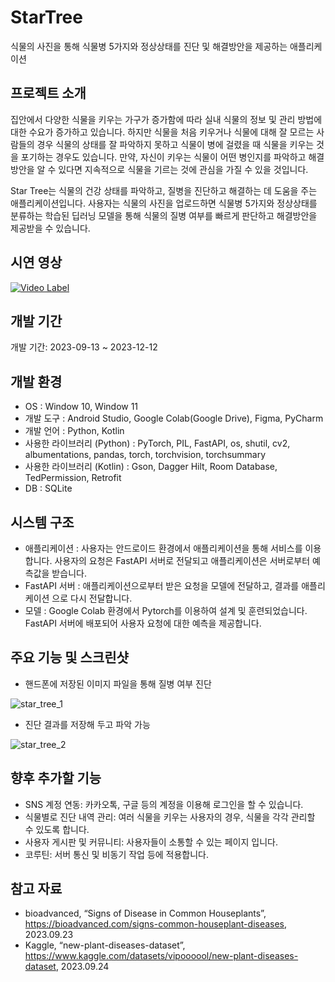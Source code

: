 # StarTree

식물의 사진을 통해 식물병 5가지와 정상상태를 진단 및 해결방안을 제공하는 애플리케이션


## 프로젝트 소개

집안에서 다양한 식물을 키우는 가구가 증가함에 따라 실내 식물의 정보 및 관리 방법에 대한 수요가 증가하고 있습니다. 하지만 식물을 처음 키우거나 식물에 대해 잘 모르는 사람들의 경우 식물의 상태를 잘 파악하지 못하고 식물이 병에 걸렸을 때 식물을 키우는 것을 포기하는 경우도 있습니다. 만약, 자신이 키우는 식물이 어떤 병인지를 파악하고 해결방안을 알 수 있다면 지속적으로 식물을 기르는 것에 관심을 가질 수 있을 것입니다.

Star Tree는 식물의 건강 상태를 파악하고, 질병을 진단하고 해결하는 데 도움을 주는 애플리케이션입니다. 사용자는 식물의 사진을 업로드하면 식물병 5가지와 정상상태를 분류하는 학습된 딥러닝 모델을 통해 식물의 질병 여부를 빠르게 판단하고 해결방안을 제공받을 수 있습니다.


## 시연 영상

[![Video Label](http://img.youtube.com/vi/gwRDJs_bvi8/0.jpg)](https://youtu.be/gwRDJs_bvi8)


## 개발 기간

개발 기간: 2023-09-13 ~ 2023-12-12


## 개발 환경

- OS : Window 10, Window 11
- 개발 도구 : Android Studio, Google Colab(Google Drive), Figma, PyCharm
- 개발 언어 : Python, Kotlin
- 사용한 라이브러리 (Python) : PyTorch, PIL, FastAPI, os, shutil, cv2, albumentations, pandas, torch, torchvision, torchsummary
- 사용한 라이브러리 (Kotlin) : Gson, Dagger Hilt, Room Database, TedPermission, Retrofit
- DB : SQLite


## 시스템 구조

-  애플리케이션 : 사용자는 안드로이드 환경에서 애플리케이션을 통해 서비스를 이용합니다. 사용자의 요청은 FastAPI 서버로 전달되고 애플리케이션은 서버로부터 예측값을 받습니다.
-  FastAPI 서버 : 애플리케이션으로부터 받은 요청을 모델에 전달하고, 결과를 애플리케이션 으로 다시 전달합니다.
-  모델 : Google Colab 환경에서 Pytorch를 이용하여 설계 및 훈련되었습니다. FastAPI 서버에 배포되어 사용자 요청에 대한 예측을 제공합니다.


## 주요 기능 및 스크린샷

- 핸드폰에 저장된 이미지 파일을 통해 질병 여부 진단
  
![star_tree_1](https://github.com/glo3omys/StarTree/assets/36217363/15b407e9-4224-43ef-8f56-70fc69ae6b87)

- 진단 결과를 저장해 두고 파악 가능
  
![star_tree_2](https://github.com/glo3omys/StarTree/assets/36217363/a52fc07a-d80d-40b7-b556-3164452fc0d1)


## 향후 추가할 기능

- SNS 계정 연동: 카카오톡, 구글 등의 계정을 이용해 로그인을 할 수 있습니다.
- 식물별로 진단 내역 관리: 여러 식물을 키우는 사용자의 경우, 식물을 각각 관리할 수 있도록 합니다.
- 사용자 게시판 및 커뮤니티: 사용자들이 소통할 수 있는 페이지 입니다.
- 코루틴: 서버 통신 및 비동기 작업 등에 적용합니다.


## 참고 자료

- bioadvanced, “Signs of Disease in Common Houseplants”, https://bioadvanced.com/signs-common-houseplant-diseases, 2023.09.23	
- Kaggle, “new-plant-diseases-dataset”, https://www.kaggle.com/datasets/vipoooool/new-plant-diseases-dataset, 2023.09.24

